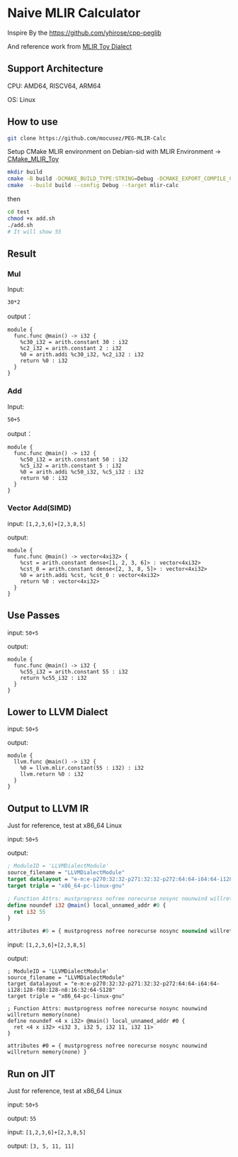 # Naive MLIR Calculator

Inspire By the https://github.com/yhirose/cpp-peglib

And reference work from [MLIR Toy Dialect](https://github.com/llvm/llvm-project/tree/main/mlir/docs/Tutorials/Toy)

## Support Architecture

CPU: AMD64, RISCV64, ARM64

OS: Linux

## How to use

```bash
git clone https://github.com/mocusez/PEG-MLIR-Calc
```

Setup CMake  MLIR environment on Debian-sid with MLIR Environment  -> [CMake_MLIR_Toy](https://github.com/mocusez/CMake_MLIR_Toy)

```bash
mkdir build
cmake -B build -DCMAKE_BUILD_TYPE:STRING=Debug -DCMAKE_EXPORT_COMPILE_COMMANDS:BOOL=TRUE -DCMAKE_C_COMPILER:FILEPATH=/usr/bin/clang-18 -DCMAKE_CXX_COMPILER:FILEPATH=/usr/bin/clang++-18 --no-warn-unused-cli -G Ninja
cmake  --build build --config Debug --target mlir-calc
```

then

```bash
cd test
chmod +x add.sh
./add.sh
# It will show 55
```

## Result

### Mul

Input:

```
30*2
```

output：

```
module {
  func.func @main() -> i32 {
    %c30_i32 = arith.constant 30 : i32
    %c2_i32 = arith.constant 2 : i32
    %0 = arith.addi %c30_i32, %c2_i32 : i32
    return %0 : i32
  }
}
```

### Add

Input:

```
50+5
```

output：

```
module {
  func.func @main() -> i32 {
    %c50_i32 = arith.constant 50 : i32
    %c5_i32 = arith.constant 5 : i32
    %0 = arith.addi %c50_i32, %c5_i32 : i32
    return %0 : i32
  }
}
```

### Vector Add(SIMD)

input: `[1,2,3,6]+[2,3,8,5]`

output:

```
module {
  func.func @main() -> vector<4xi32> {
    %cst = arith.constant dense<[1, 2, 3, 6]> : vector<4xi32>
    %cst_0 = arith.constant dense<[2, 3, 8, 5]> : vector<4xi32>
    %0 = arith.addi %cst, %cst_0 : vector<4xi32>
    return %0 : vector<4xi32>
  }
}
```



## Use Passes

input: `50+5`

output:

```
module {
  func.func @main() -> i32 {
    %c55_i32 = arith.constant 55 : i32
    return %c55_i32 : i32
  }
}
```



## Lower to LLVM Dialect

input: `50+5`

output:

```
module {
  llvm.func @main() -> i32 {
    %0 = llvm.mlir.constant(55 : i32) : i32
    llvm.return %0 : i32
  }
}
```



## Output to LLVM IR

Just for reference, test at x86_64 Linux



input: `50+5`

output: 

```llvm IR
; ModuleID = 'LLVMDialectModule'
source_filename = "LLVMDialectModule"
target datalayout = "e-m:e-p270:32:32-p271:32:32-p272:64:64-i64:64-i128:128-f80:128-n8:16:32:64-S128"
target triple = "x86_64-pc-linux-gnu"

; Function Attrs: mustprogress nofree norecurse nosync nounwind willreturn memory(none)
define noundef i32 @main() local_unnamed_addr #0 {
  ret i32 55
}

attributes #0 = { mustprogress nofree norecurse nosync nounwind willreturn memory(none) }
```



input: `[1,2,3,6]+[2,3,8,5]`

output: 

```
; ModuleID = 'LLVMDialectModule'
source_filename = "LLVMDialectModule"
target datalayout = "e-m:e-p270:32:32-p271:32:32-p272:64:64-i64:64-i128:128-f80:128-n8:16:32:64-S128"
target triple = "x86_64-pc-linux-gnu"

; Function Attrs: mustprogress nofree norecurse nosync nounwind willreturn memory(none)
define noundef <4 x i32> @main() local_unnamed_addr #0 {
  ret <4 x i32> <i32 3, i32 5, i32 11, i32 11>
}

attributes #0 = { mustprogress nofree norecurse nosync nounwind willreturn memory(none) }
```



## Run on JIT

Just for reference, test at x86_64 Linux

input: `50+5`

output: `55`



input: `[1,2,3,6]+[2,3,8,5]`

output: `[3, 5, 11, 11]`

